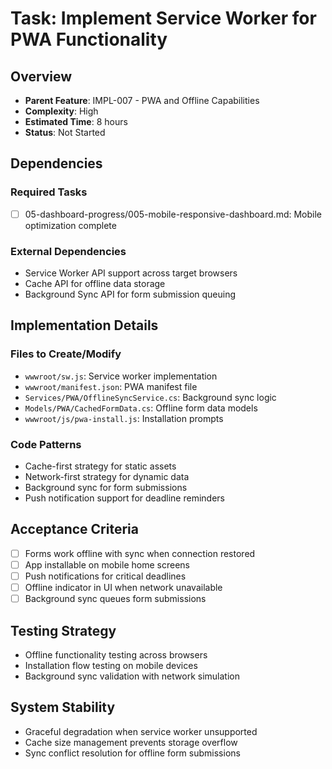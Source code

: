 # Task: Implement Service Worker for PWA Functionality

## Overview
- **Parent Feature**: IMPL-007 - PWA and Offline Capabilities
- **Complexity**: High
- **Estimated Time**: 8 hours
- **Status**: Not Started

## Dependencies
### Required Tasks
- [ ] 05-dashboard-progress/005-mobile-responsive-dashboard.md: Mobile optimization complete

### External Dependencies
- Service Worker API support across target browsers
- Cache API for offline data storage
- Background Sync API for form submission queuing

## Implementation Details
### Files to Create/Modify
- `wwwroot/sw.js`: Service worker implementation
- `wwwroot/manifest.json`: PWA manifest file
- `Services/PWA/OfflineSyncService.cs`: Background sync logic
- `Models/PWA/CachedFormData.cs`: Offline form data models
- `wwwroot/js/pwa-install.js`: Installation prompts

### Code Patterns
- Cache-first strategy for static assets
- Network-first strategy for dynamic data
- Background sync for form submissions
- Push notification support for deadline reminders

## Acceptance Criteria
- [ ] Forms work offline with sync when connection restored
- [ ] App installable on mobile home screens
- [ ] Push notifications for critical deadlines
- [ ] Offline indicator in UI when network unavailable
- [ ] Background sync queues form submissions

## Testing Strategy
- Offline functionality testing across browsers
- Installation flow testing on mobile devices
- Background sync validation with network simulation

## System Stability
- Graceful degradation when service worker unsupported
- Cache size management prevents storage overflow
- Sync conflict resolution for offline form submissions